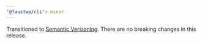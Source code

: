 ```yaml
---
'@faustwp/cli': minor
---
```


Transitioned to [Semantic Versioning](https://semver.org). There are no breaking changes in this release.
